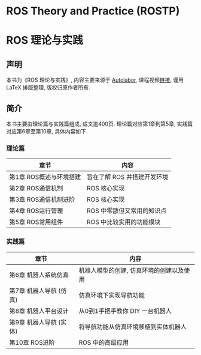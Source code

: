 # ROS Theory and Practice (ROSTP)

# ROS 理论与实践

## 声明

本书为《ROS 理论与实践》, 内容主要来源于 [Autolabor](http://www.autolabor.com.cn/book/ROSTutorials/index.html), 课程视频[链接](https://www.bilibili.com/video/BV1Ci4y1L7ZZ/), 谨用 LaTeX 排版整理, 版权归原作者所有.

## 简介

本书主要由理论篇与实践篇组成, 成文逾400页. 理论篇对应第1章到第5章, 实践篇对应第6章至第10章, 具体内容如下.

### 理论篇

|章节 | 内容|
| --| --|
第1章 ROS概述与环境搭建 | 旨在了解 ROS 并搭建开发环境
第2章 ROS通信机制 | ROS 核心实现
第3章 ROS通信机制进阶 | ROS 核心实现
第4章 ROS运行管理 | ROS 中零散但又常用的知识点
第5章 ROS常用组件 | ROS 中比较实用的功能模块

### 实践篇

章节 | 内容
| --| --|
第6章 机器人系统仿真 | 机器人模型的创建, 仿真环境的创建以及使用
第7章 机器人导航 (仿真) | 仿真环境下实现导航功能
第8章 机器人平台设计 | 从0到1手把手教你 DIY 一台机器人
第9章 机器人导航 (实体) | 将导航功能从仿真环境移植到实体机器人
第10章 ROS进阶 | ROS 中的高级应用
